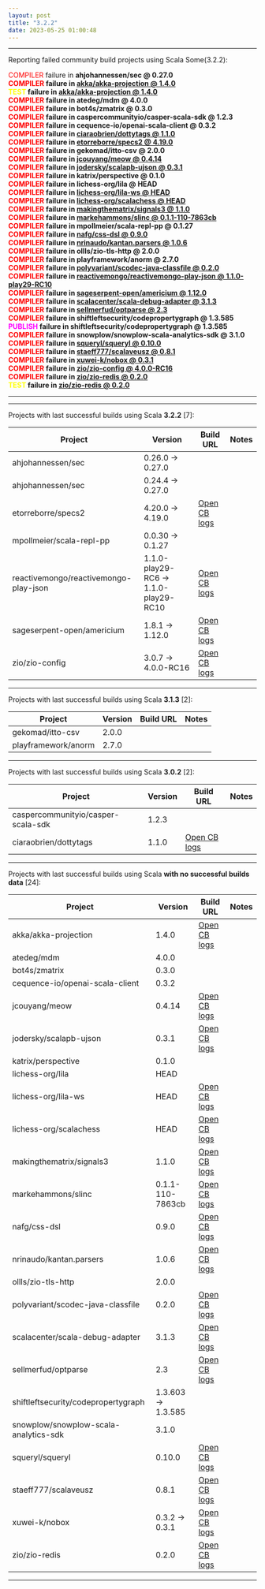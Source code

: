 ```yaml
---
layout: post
title: "3.2.2"
date: 2023-05-25 01:00:48
---
```


<hr>
Reporting failed community build projects using Scala Some(3.2.2):<br>

<span style="color:red">COMPILER</span> failure in <span style="font-weight:bold">ahjohannessen/sec @ 0.27.0<br>
<span style="color:red">COMPILER</span> failure in <span style="font-weight:bold">[akka/akka-projection @ 1.4.0](https://github.com/VirtusLab/community-build3/actions/runs/5061878590/jobs/9088656967)<br>
<span style="color:yellow">TEST    </span> failure in <span style="font-weight:bold">[akka/akka-projection @ 1.4.0](https://github.com/VirtusLab/community-build3/actions/runs/5061878590/jobs/9088656967)<br>
<span style="color:red">COMPILER</span> failure in <span style="font-weight:bold">atedeg/mdm @ 4.0.0<br>
<span style="color:red">COMPILER</span> failure in <span style="font-weight:bold">bot4s/zmatrix @ 0.3.0<br>
<span style="color:red">COMPILER</span> failure in <span style="font-weight:bold">caspercommunityio/casper-scala-sdk @ 1.2.3<br>
<span style="color:red">COMPILER</span> failure in <span style="font-weight:bold">cequence-io/openai-scala-client @ 0.3.2<br>
<span style="color:red">COMPILER</span> failure in <span style="font-weight:bold">[ciaraobrien/dottytags @ 1.1.0](https://github.com/VirtusLab/community-build3/actions/runs/5061878590/jobs/9087004435)<br>
<span style="color:red">COMPILER</span> failure in <span style="font-weight:bold">[etorreborre/specs2 @ 4.19.0](https://github.com/WojciechMazur/community-build3/actions/runs/3987167948/jobs/6845110305)<br>
<span style="color:red">COMPILER</span> failure in <span style="font-weight:bold">gekomad/itto-csv @ 2.0.0<br>
<span style="color:red">COMPILER</span> failure in <span style="font-weight:bold">[jcouyang/meow @ 0.4.14](https://github.com/VirtusLab/community-build3/actions/runs/5073594635/jobs/9112966948)<br>
<span style="color:red">COMPILER</span> failure in <span style="font-weight:bold">[jodersky/scalapb-ujson @ 0.3.1](https://github.com/VirtusLab/community-build3/actions/runs/5061878590/jobs/9089060277)<br>
<span style="color:red">COMPILER</span> failure in <span style="font-weight:bold">katrix/perspective @ 0.1.0<br>
<span style="color:red">COMPILER</span> failure in <span style="font-weight:bold">lichess-org/lila @ HEAD<br>
<span style="color:red">COMPILER</span> failure in <span style="font-weight:bold">[lichess-org/lila-ws @ HEAD](https://github.com/VirtusLab/community-build3/actions/runs/5073594635/jobs/9112816774)<br>
<span style="color:red">COMPILER</span> failure in <span style="font-weight:bold">[lichess-org/scalachess @ HEAD](https://github.com/VirtusLab/community-build3/actions/runs/5073594635/jobs/9112816950)<br>
<span style="color:red">COMPILER</span> failure in <span style="font-weight:bold">[makingthematrix/signals3 @ 1.1.0](https://github.com/VirtusLab/community-build3/actions/runs/5073594635/jobs/9112969217)<br>
<span style="color:red">COMPILER</span> failure in <span style="font-weight:bold">[markehammons/slinc @ 0.1.1-110-7863cb](https://github.com/WojciechMazur/community-build3/actions/runs/3987167948/jobs/6836645531)<br>
<span style="color:red">COMPILER</span> failure in <span style="font-weight:bold">mpollmeier/scala-repl-pp @ 0.1.27<br>
<span style="color:red">COMPILER</span> failure in <span style="font-weight:bold">[nafg/css-dsl @ 0.9.0](https://github.com/VirtusLab/community-build3/actions/runs/5073594635/jobs/9112970218)<br>
<span style="color:red">COMPILER</span> failure in <span style="font-weight:bold">[nrinaudo/kantan.parsers @ 1.0.6](https://github.com/VirtusLab/community-build3/actions/runs/5061878590/jobs/9087383696)<br>
<span style="color:red">COMPILER</span> failure in <span style="font-weight:bold">ollls/zio-tls-http @ 2.0.0<br>
<span style="color:red">COMPILER</span> failure in <span style="font-weight:bold">playframework/anorm @ 2.7.0<br>
<span style="color:red">COMPILER</span> failure in <span style="font-weight:bold">[polyvariant/scodec-java-classfile @ 0.2.0](https://github.com/VirtusLab/community-build3/actions/runs/5073594635/jobs/9113782842)<br>
<span style="color:red">COMPILER</span> failure in <span style="font-weight:bold">[reactivemongo/reactivemongo-play-json @ 1.1.0-play29-RC10](https://github.com/VirtusLab/community-build3/actions/runs/5073594635/jobs/9112881286)<br>
<span style="color:red">COMPILER</span> failure in <span style="font-weight:bold">[sageserpent-open/americium @ 1.12.0](https://github.com/VirtusLab/community-build3/actions/runs/5061878590/jobs/9089064697)<br>
<span style="color:red">COMPILER</span> failure in <span style="font-weight:bold">[scalacenter/scala-debug-adapter @ 3.1.3](https://github.com/VirtusLab/community-build3/actions/runs/5061878590/jobs/9087385193)<br>
<span style="color:red">COMPILER</span> failure in <span style="font-weight:bold">[sellmerfud/optparse @ 2.3](https://github.com/VirtusLab/community-build3/actions/runs/5073594635/jobs/9112976528)<br>
<span style="color:red">COMPILER</span> failure in <span style="font-weight:bold">shiftleftsecurity/codepropertygraph @ 1.3.585<br>
<span style="color:magenta">PUBLISH </span> failure in <span style="font-weight:bold">shiftleftsecurity/codepropertygraph @ 1.3.585<br>
<span style="color:red">COMPILER</span> failure in <span style="font-weight:bold">snowplow/snowplow-scala-analytics-sdk @ 3.1.0<br>
<span style="color:red">COMPILER</span> failure in <span style="font-weight:bold">[squeryl/squeryl @ 0.10.0](https://github.com/VirtusLab/community-build3/actions/runs/5073594635/jobs/9112978216)<br>
<span style="color:red">COMPILER</span> failure in <span style="font-weight:bold">[staeff777/scalaveusz @ 0.8.1](https://github.com/VirtusLab/community-build3/actions/runs/5061878590/jobs/9087026440)<br>
<span style="color:red">COMPILER</span> failure in <span style="font-weight:bold">[xuwei-k/nobox @ 0.3.1](https://github.com/VirtusLab/community-build3/actions/runs/5073594635/jobs/9112821544)<br>
<span style="color:red">COMPILER</span> failure in <span style="font-weight:bold">[zio/zio-config @ 4.0.0-RC16](https://github.com/VirtusLab/community-build3/actions/runs/5061878590/jobs/9089067957)<br>
<span style="color:red">COMPILER</span> failure in <span style="font-weight:bold">[zio/zio-redis @ 0.2.0](https://github.com/VirtusLab/community-build3/actions/runs/5061878590/jobs/9089068235)<br>
<span style="color:yellow">TEST    </span> failure in <span style="font-weight:bold">[zio/zio-redis @ 0.2.0](https://github.com/VirtusLab/community-build3/actions/runs/5061878590/jobs/9089068235)<br>
<hr>
<hr>
Projects with last successful builds using Scala <span style="font-weight:bold">3.2.2</span> [7]:<br>

| Project | Version | Build URL | Notes |
| ------- | ------- | --------- | ----- |
| ahjohannessen/sec | 0.26.0 -> 0.27.0 |  |  |
| ahjohannessen/sec | 0.24.4 -> 0.27.0 |  |  |
| etorreborre/specs2 | 4.20.0 -> 4.19.0 | [Open CB logs](https://github.com/WojciechMazur/community-build3/actions/runs/3987167948/jobs/6845110305) |  |
| mpollmeier/scala-repl-pp | 0.0.30 -> 0.1.27 |  |  |
| reactivemongo/reactivemongo-play-json | 1.1.0-play29-RC6 -> 1.1.0-play29-RC10 | [Open CB logs](https://github.com/VirtusLab/community-build3/actions/runs/5073594635/jobs/9112881286) |  |
| sageserpent-open/americium | 1.8.1 -> 1.12.0 | [Open CB logs](https://github.com/VirtusLab/community-build3/actions/runs/5061878590/jobs/9089064697) |  |
| zio/zio-config | 3.0.7 -> 4.0.0-RC16 | [Open CB logs](https://github.com/VirtusLab/community-build3/actions/runs/5061878590/jobs/9089067957) |  |
<hr>
Projects with last successful builds using Scala <span style="font-weight:bold">3.1.3</span> [2]:<br>

| Project | Version | Build URL | Notes |
| ------- | ------- | --------- | ----- |
| gekomad/itto-csv | 2.0.0 |  |  |
| playframework/anorm | 2.7.0 |  |  |
<hr>
Projects with last successful builds using Scala <span style="font-weight:bold">3.0.2</span> [2]:<br>

| Project | Version | Build URL | Notes |
| ------- | ------- | --------- | ----- |
| caspercommunityio/casper-scala-sdk | 1.2.3 |  |  |
| ciaraobrien/dottytags | 1.1.0 | [Open CB logs](https://github.com/VirtusLab/community-build3/actions/runs/5061878590/jobs/9087004435) |  |
<hr>
Projects with last successful builds using Scala <span style="font-weight:bold">with no successful builds data</span> [24]:<br>

| Project | Version | Build URL | Notes |
| ------- | ------- | --------- | ----- |
| akka/akka-projection | 1.4.0 | [Open CB logs](https://github.com/VirtusLab/community-build3/actions/runs/5061878590/jobs/9088656967) |  |
| atedeg/mdm | 4.0.0 |  |  |
| bot4s/zmatrix | 0.3.0 |  |  |
| cequence-io/openai-scala-client | 0.3.2 |  |  |
| jcouyang/meow | 0.4.14 | [Open CB logs](https://github.com/VirtusLab/community-build3/actions/runs/5073594635/jobs/9112966948) |  |
| jodersky/scalapb-ujson | 0.3.1 | [Open CB logs](https://github.com/VirtusLab/community-build3/actions/runs/5061878590/jobs/9089060277) |  |
| katrix/perspective | 0.1.0 |  |  |
| lichess-org/lila | HEAD |  |  |
| lichess-org/lila-ws | HEAD | [Open CB logs](https://github.com/VirtusLab/community-build3/actions/runs/5073594635/jobs/9112816774) |  |
| lichess-org/scalachess | HEAD | [Open CB logs](https://github.com/VirtusLab/community-build3/actions/runs/5073594635/jobs/9112816950) |  |
| makingthematrix/signals3 | 1.1.0 | [Open CB logs](https://github.com/VirtusLab/community-build3/actions/runs/5073594635/jobs/9112969217) |  |
| markehammons/slinc | 0.1.1-110-7863cb | [Open CB logs](https://github.com/WojciechMazur/community-build3/actions/runs/3987167948/jobs/6836645531) |  |
| nafg/css-dsl | 0.9.0 | [Open CB logs](https://github.com/VirtusLab/community-build3/actions/runs/5073594635/jobs/9112970218) |  |
| nrinaudo/kantan.parsers | 1.0.6 | [Open CB logs](https://github.com/VirtusLab/community-build3/actions/runs/5061878590/jobs/9087383696) |  |
| ollls/zio-tls-http | 2.0.0 |  |  |
| polyvariant/scodec-java-classfile | 0.2.0 | [Open CB logs](https://github.com/VirtusLab/community-build3/actions/runs/5073594635/jobs/9113782842) |  |
| scalacenter/scala-debug-adapter | 3.1.3 | [Open CB logs](https://github.com/VirtusLab/community-build3/actions/runs/5061878590/jobs/9087385193) |  |
| sellmerfud/optparse | 2.3 | [Open CB logs](https://github.com/VirtusLab/community-build3/actions/runs/5073594635/jobs/9112976528) |  |
| shiftleftsecurity/codepropertygraph | 1.3.603 -> 1.3.585 |  |  |
| snowplow/snowplow-scala-analytics-sdk | 3.1.0 |  |  |
| squeryl/squeryl | 0.10.0 | [Open CB logs](https://github.com/VirtusLab/community-build3/actions/runs/5073594635/jobs/9112978216) |  |
| staeff777/scalaveusz | 0.8.1 | [Open CB logs](https://github.com/VirtusLab/community-build3/actions/runs/5061878590/jobs/9087026440) |  |
| xuwei-k/nobox | 0.3.2 -> 0.3.1 | [Open CB logs](https://github.com/VirtusLab/community-build3/actions/runs/5073594635/jobs/9112821544) |  |
| zio/zio-redis | 0.2.0 | [Open CB logs](https://github.com/VirtusLab/community-build3/actions/runs/5061878590/jobs/9089068235) |  |
<hr>
